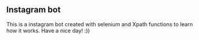 ## Instagram bot 

This is a instagram bot created with selenium and Xpath functions to learn how it works. Have a nice day! :))
